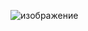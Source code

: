 ![изображение](https://user-images.githubusercontent.com/70436486/204652575-f677d9f9-a2b1-4072-bfd7-f5b43ce9faf1.png)
